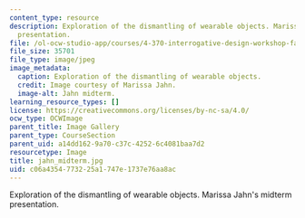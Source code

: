```yaml
---
content_type: resource
description: Exploration of the dismantling of wearable objects. Marissa Jahn's midterm
  presentation.
file: /ol-ocw-studio-app/courses/4-370-interrogative-design-workshop-fall-2005/c06a4354773225a1747e1737e76aa8ac_jahn_midterm.jpg
file_size: 35701
file_type: image/jpeg
image_metadata:
  caption: Exploration of the dismantling of wearable objects.
  credit: Image courtesy of Marissa Jahn.
  image-alt: Jahn midterm.
learning_resource_types: []
license: https://creativecommons.org/licenses/by-nc-sa/4.0/
ocw_type: OCWImage
parent_title: Image Gallery
parent_type: CourseSection
parent_uid: a14dd162-9a70-c37c-4252-6c4081baa7d2
resourcetype: Image
title: jahn_midterm.jpg
uid: c06a4354-7732-25a1-747e-1737e76aa8ac
---
```

Exploration of the dismantling of wearable objects. Marissa Jahn's midterm presentation.